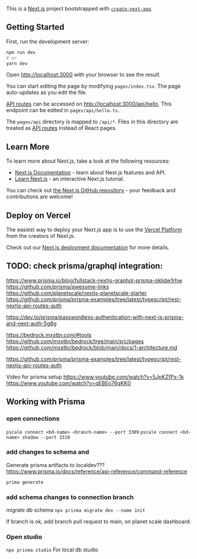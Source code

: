 This is a [Next.js](https://nextjs.org/) project bootstrapped with [`create-next-app`](https://github.com/vercel/next.js/tree/canary/packages/create-next-app).

## Getting Started

First, run the development server:

```bash
npm run dev
# or
yarn dev
```

Open [http://localhost:3000](http://localhost:3000) with your browser to see the result.

You can start editing the page by modifying `pages/index.tsx`. The page auto-updates as you edit the file.

[API routes](https://nextjs.org/docs/api-routes/introduction) can be accessed on [http://localhost:3000/api/hello](http://localhost:3000/api/hello). This endpoint can be edited in `pages/api/hello.ts`.

The `pages/api` directory is mapped to `/api/*`. Files in this directory are treated as [API routes](https://nextjs.org/docs/api-routes/introduction) instead of React pages.

## Learn More

To learn more about Next.js, take a look at the following resources:

- [Next.js Documentation](https://nextjs.org/docs) - learn about Next.js features and API.
- [Learn Next.js](https://nextjs.org/learn) - an interactive Next.js tutorial.

You can check out [the Next.js GitHub repository](https://github.com/vercel/next.js/) - your feedback and contributions are welcome!

## Deploy on Vercel

The easiest way to deploy your Next.js app is to use the [Vercel Platform](https://vercel.com/new?utm_medium=default-template&filter=next.js&utm_source=create-next-app&utm_campaign=create-next-app-readme) from the creators of Next.js.

Check out our [Next.js deployment documentation](https://nextjs.org/docs/deployment) for more details.

## TODO: check prisma/graphql integration:

https://www.prisma.io/blog/fullstack-nextjs-graphql-prisma-oklidw1rhw
https://github.com/prisma/awesome-links
https://github.com/planetscale/nextjs-planetscale-starter
https://github.com/prisma/prisma-examples/tree/latest/typescript/rest-nextjs-api-routes-auth

https://dev.to/prisma/passwordless-authentication-with-next-js-prisma-and-next-auth-5g8g

https://bedrock.mxstbr.com/#tools
https://github.com/mxstbr/bedrock/tree/main/src/pages
https://github.com/mxstbr/bedrock/blob/main/docs/1-architecture.md

https://github.com/prisma/prisma-examples/tree/latest/typescript/rest-nextjs-api-routes-auth

Video for prisma setup
https://www.youtube.com/watch?v=5JpKZfPx-1k
https://www.youtube.com/watch?v=qEBEo76gKK0

## Working with Prisma

### open connections

`pscale connect <bd-name> <branch-name> --port 3309`
`pscale connect <bd-name> shadow --port 3310`

### add changes to schema and

Generate prisma artifacts to localdev???
https://www.prisma.io/docs/reference/api-reference/command-reference

`prima generate`

### add schema changes to connection branch

migrate db schema
`npx prisma migrate dev --name init`

If branch is ok, add branch pull request to main, on planet scale dashboard.

### Open studio

`npx prisma studio`
For local db studio
